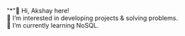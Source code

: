 "*"👋 Hi, Akshay here!<br />
👀 I’m interested in developing projects & solving problems.<br />
🌱 I’m currently learning NoSQL.
